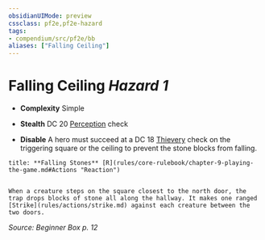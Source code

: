 ```yaml
---
obsidianUIMode: preview
cssclass: pf2e,pf2e-hazard
tags:
- compendium/src/pf2e/bb
aliases: ["Falling Ceiling"]
---
```

# Falling Ceiling *Hazard 1*  

- **Complexity** Simple
- **Stealth** DC 20 [Perception](skills.md#Perception) check  



- **Disable** A hero must succeed at a DC 18 [Thievery](skills.md#Thievery) check on the triggering square or the ceiling to prevent the stone blocks from falling.  

```ad-embed-ability
title: **Falling Stones** [R](rules/core-rulebook/chapter-9-playing-the-game.md#Actions "Reaction")


When a creature steps on the square closest to the north door, the trap drops blocks of stone all along the hallway. It makes one ranged [Strike](rules/actions/strike.md) against each creature between the two doors.
```

*Source: Beginner Box p. 12*